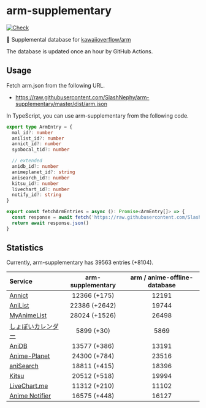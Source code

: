 # arm-supplementary

[![Check](https://github.com/SlashNephy/arm-supplementary/actions/workflows/check-node.yml/badge.svg)](https://github.com/SlashNephy/arm-supplementary/actions/workflows/check-node.yml)

💊 Supplemental database for [kawaiioverflow/arm](https://github.com/kawaiioverflow/arm)

The database is updated once an hour by GitHub Actions.

## Usage

Fetch arm.json from the following URL.

- https://raw.githubusercontent.com/SlashNephy/arm-supplementary/master/dist/arm.json

In TypeScript, you can use arm-supplementary from the following code.

```TypeScript
export type ArmEntry = {
  mal_id?: number
  anilist_id?: number
  annict_id?: number
  syobocal_tid?: number

  // extended
  anidb_id?: number
  animeplanet_id?: string
  anisearch_id?: number
  kitsu_id?: number
  livechart_id?: number
  notify_id?: string
}

export const fetchArmEntries = async (): Promise<ArmEntry[]> => {
  const response = await fetch('https://raw.githubusercontent.com/SlashNephy/arm-supplementary/master/dist/arm.json')
  return await response.json()
}
```

## Statistics

Currently, arm-supplementary has 39563 entries (+8104).

| Service                                     | arm-supplementary | arm / anime-offline-database |
| :------------------------------------------ | :---------------: | :--------------------------: |
| [Annict](https://annict.com)                |   12366 (+175)    |            12191             |
| [AniList](https://anilist.co)               |   22386 (+2642)   |            19744             |
| [MyAnimeList](https://myanimelist.net)      |   28024 (+1526)   |            26498             |
| [しょぼいカレンダー](https://cal.syoboi.jp) |    5899 (+30)     |             5869             |
| [AniDB](https://anidb.net)                  |   13577 (+386)    |            13191             |
| [Anime-Planet](https://anime-planet.com)    |   24300 (+784)    |            23516             |
| [aniSearch](https://anisearch.com)          |   18811 (+415)    |            18396             |
| [Kitsu](https://kitsu.io)                   |   20512 (+518)    |            19994             |
| [LiveChart.me](https://livechart.me)        |   11312 (+210)    |            11102             |
| [Anime Notifier](https://notify.moe)        |   16575 (+448)    |            16127             |
